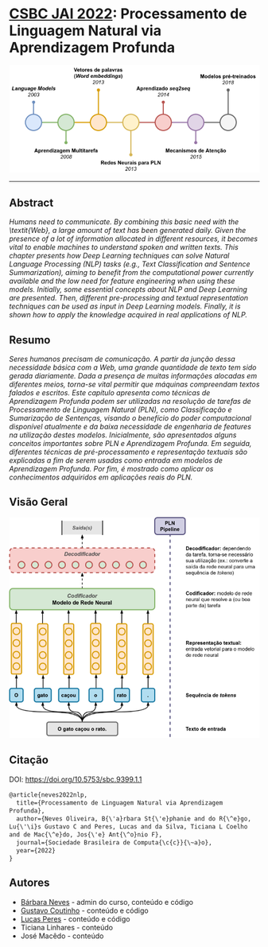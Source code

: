 # [CSBC JAI 2022](https://csbc.sbc.org.br/2022/jai/): Processamento de Linguagem Natural via Aprendizagem Profunda

<p align="center">
  <img
    src="resources/imagens/prelim_history.png"
  >
</p>

---

## Abstract

*Humans need to communicate. By combining this basic need with the \textit{Web}, a large amount of text has been generated daily. Given the presence of a lot of information allocated in different resources, it becomes vital to enable machines to understand spoken and written texts. This chapter presents how Deep Learning techniques can solve Natural Language Processing (NLP) tasks (e.g., Text Classification and Sentence Summarization), aiming to benefit from the computational power currently available and the low need for feature engineering when using these models. Initially, some essential concepts about NLP and Deep Learning are presented. Then, different pre-processing and textual representation techniques can be used as input in Deep Learning models. Finally, it is shown how to apply the knowledge acquired in real applications of NLP.*

## Resumo

*Seres humanos precisam de comunicação. A partir da junção dessa necessidade básica com a Web, uma grande quantidade de texto tem sido gerada diariamente. Dada a presença de muitas informações alocadas em diferentes meios, torna-se vital permitir que máquinas compreendam textos falados e escritos. Este capítulo apresenta como técnicas de Aprendizagem Profunda podem ser utilizadas na resolução de tarefas de Processamento de Linguagem Natural (PLN), como Classificação e Sumarização de Sentenças, visando o benefício do poder computacional disponível atualmente e da baixa necessidade de engenharia de features na utilização destes modelos. Inicialmente, são apresentados alguns conceitos importantes sobre PLN e Aprendizagem Profunda. Em seguida, diferentes técnicas de pré-processamento e representação textuais são explicadas a fim de serem usadas como entrada em modelos de Aprendizagem Profunda. Por fim, é mostrado como aplicar os conhecimentos adquiridos em aplicações reais do PLN.*

## Visão Geral

<p align="center">
  <img
    src="resources/imagens/pln_pipeline.png"
  >
</p>

## Citação

DOI: https://doi.org/10.5753/sbc.9399.1.1

```
@article{neves2022nlp,
  title={Processamento de Linguagem Natural via Aprendizagem Profunda},
  author={Neves Oliveira, B{\'a}rbara St{\'e}phanie and do R{\^e}go, Lu{\'\i}s Gustavo C and Peres, Lucas and da Silva, Ticiana L Coelho and de Mac{\^e}do, Jos{\'e} Ant{\^o}nio F},
  journal={Sociedade Brasileira de Computa{\c{c}}{\~a}o},
  year={2022}
}

```

## Autores

- [Bárbara Neves](https://github.com/barbaraneves) - admin do curso, conteúdo e código
- [Gustavo Coutinho](https://github.com/gustavolgcr) - conteúdo e código
- [Lucas Peres](https://github.com/lucaspg96) - conteúdo e código
- Ticiana Linhares - conteúdo
- José Macêdo - conteúdo
